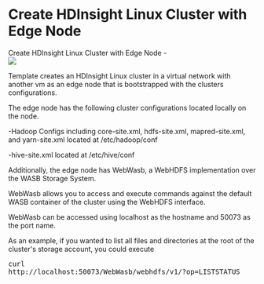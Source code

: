 # Create HDInsight Linux Cluster with Edge Node

Create HDInsight Linux Cluster with Edge Node -<br>
<a href="https://portal.azure.com/#create/Microsoft.Template/uri/https%3A%2F%2Fraw.githubusercontent.com%2Fanthony-murphy%2Fazure-quickstart-templates%2Fmaster%2Fhdinsight-linux-with-edge-node%2Fazuredeploy.json" target="_blank">
    <img src="http://azuredeploy.net/deploybutton.png"/>
</a>

Template creates an HDInsight Linux cluster in a virtual network with another vm as an edge node that is bootstrapped with the clusters configurations.

The edge node has the following cluster configurations located locally on the node.

-Hadoop Configs including core-site.xml, hdfs-site.xml, mapred-site.xml, and yarn-site.xml located at /etc/hadoop/conf

-hive-site.xml located at /etc/hive/conf


Additionally, the edge node has WebWasb, a WebHDFS implementation over the WASB Storage System.

WebWasb allows you to access and execute commands against the default WASB container of the cluster using the WebHDFS interface.

WebWasb can be accessed using localhost as the hostname and 50073 as the port name.

As an example, if you wanted to list all files and directories at the root of the cluster's storage account, you could execute <pre>curl http://localhost:50073/WebWasb/webhdfs/v1/?op=LISTSTATUS</pre>
